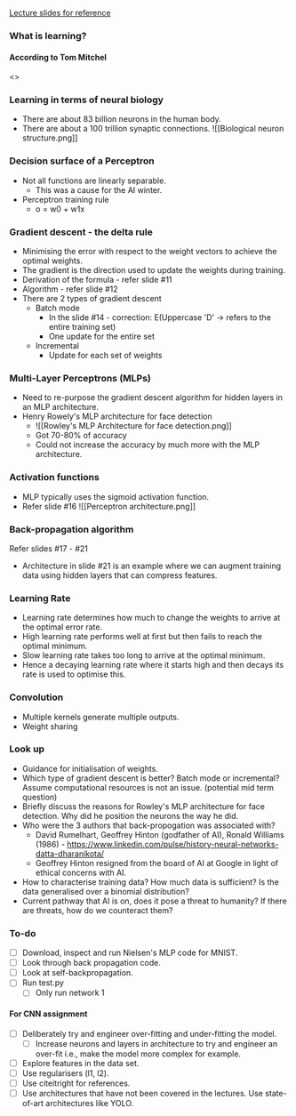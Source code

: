 [Lecture slides for reference](https://learn.ul.ie/d2l/le/lessons/17967/topics/616811)
### What is learning?
#### According to Tom Mitchel
<>

### Learning in terms of neural biology
- There are about 83 billion neurons in the human body.
- There are about a 100 trillion synaptic connections.
![[Biological neuron structure.png]]

### Decision surface of a Perceptron
- Not all functions are linearly separable.
	- This was a cause for the AI winter.
- Perceptron training rule
	- o = w0 + w1x

### Gradient descent -  the delta rule
- Minimising the error with respect to the weight vectors to achieve the optimal weights. 
- The gradient is the direction used to update the weights during training.
- Derivation of the formula - refer slide #11
- Algorithm - refer slide #12
- There are 2 types of gradient descent
	- Batch mode
		- In the slide #14 - correction: E(Uppercase 'D' -> refers to the entire training set)
		- One update for the entire set
	- Incremental 
		- Update for each set of weights

### Multi-Layer Perceptrons (MLPs)
- Need to re-purpose the gradient descent algorithm for hidden layers in an MLP architecture.
- Henry Rowely's MLP architecture for face detection
	- ![[Rowley's MLP Architecture for face detection.png]]
	- Got 70-80% of accuracy
	- Could not increase the accuracy by much more with the MLP architecture.

### Activation functions
- MLP typically uses the sigmoid activation function.
- Refer slide #16
	 ![[Perceptron architecture.png]]

### Back-propagation algorithm
Refer slides #17 - #21
- Architecture in slide #21 is an example where we can augment training data using hidden layers that can compress features.

### Learning Rate
- Learning rate determines how much to change the weights to arrive at the optimal error rate.
- High learning rate performs well at first but then fails to reach the optimal minimum. 
- Slow learning rate takes too long to arrive at the optimal minimum.
- Hence a decaying learning rate where it starts high and then decays its rate is used to optimise this. 

### Convolution 
- Multiple kernels generate multiple outputs.
- Weight sharing

### Look up
- Guidance for initialisation of weights.
- Which type of gradient descent is better? Batch mode or incremental? Assume computational resources is not an issue. (potential mid term question)
- Briefly discuss the reasons for Rowley's MLP architecture for face detection. Why did he position the neurons the way he did.
- Who were the 3 authors that back-propogation was associated with?
	- David Rumelhart, Geoffrey Hinton (godfather of AI), Ronald Williams (1986) - https://www.linkedin.com/pulse/history-neural-networks-datta-dharanikota/
	- Geoffrey Hinton resigned from the board of AI at Google in light of ethical concerns with AI.
- How to characterise training data? How much data is sufficient? Is the data generalised over a binomial distribution?
- Current pathway that AI is on, does it pose a threat to humanity? If there are threats, how do we counteract them?

### To-do
- [ ] Download, inspect and run Nielsen's MLP code for MNIST.
- [ ] Look through back propagation code.
- [ ] Look at self-backpropagation.
- [ ] Run test.py
	- [ ] Only run network 1
#### For CNN assignment
- [ ] Deliberately try and engineer over-fitting  and under-fitting the model.
	- [ ] Increase neurons and layers in architecture to try and engineer an over-fit i.e., make the model more complex for example.
- [ ] Explore features in the data set.
- [ ] Use regularisers (l1, l2).
- [ ] Use citeitright for references.
- [ ] Use architectures that have not been covered in the lectures. Use state-of-art architectures like YOLO.